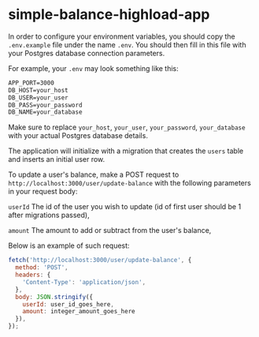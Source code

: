 # simple-balance-highload-app

In order to configure your environment variables, you should copy the `.env.example` file under the name `.env`. You should then fill in this file with your Postgres database connection parameters.

For example, your `.env` may look something like this:

```markdown
APP_PORT=3000
DB_HOST=your_host
DB_USER=your_user
DB_PASS=your_password
DB_NAME=your_database
```

Make sure to replace `your_host`, `your_user`, `your_password`, `your_database` with your actual Postgres database details.

The application will initialize with a migration that creates the `users` table and inserts an initial user row.

To update a user's balance, make a POST request to `http://localhost:3000/user/update-balance` with the following parameters in your request body:

`userId` The id of the user you wish to update (id of first user should be 1 after migrations passed),

`amount` The amount to add or subtract from the user's balance,

Below is an example of such request:
```javascript
fetch('http://localhost:3000/user/update-balance', {
  method: 'POST',
  headers: {
    'Content-Type': 'application/json',
  },
  body: JSON.stringify({
    userId: user_id_goes_here,
    amount: integer_amount_goes_here
  }),
});
```